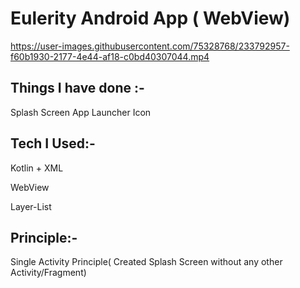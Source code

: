 # Eulerity Android App ( WebView)

https://user-images.githubusercontent.com/75328768/233792957-f60b1930-2177-4e44-af18-c0bd40307044.mp4


## Things I have done :-
Splash Screen
App Launcher Icon

## Tech I Used:- 
Kotlin + XML

WebView

Layer-List

## Principle:-
Single Activity Principle( Created Splash Screen without any other  Activity/Fragment)



